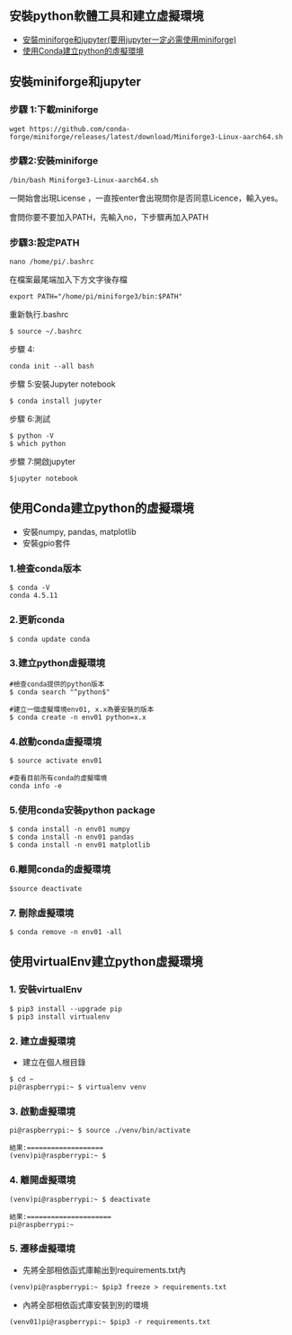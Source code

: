 ## 安裝python軟體工具和建立虛擬環境
- [安裝miniforge和jupyter(要用jupyter一定必需使用miniforge)](#安裝miniforge和jupyter)
- [使用Conda建立python的虛擬環境](#使用Conda建立python的虛擬環境)

<a name="安裝miniforge和jupyter"></a>
## 安裝miniforge和jupyter

### 步驟 1:下載miniforge
`wget https://github.com/conda-forge/miniforge/releases/latest/download/Miniforge3-Linux-aarch64.sh`

### 步驟2:安裝miniforge

`/bin/bash Miniforge3-Linux-aarch64.sh`

一開始會出現License ，一直按enter會出現問你是否同意Licence，輸入yes。


會問你要不要加入PATH，先輸入no，下步驟再加入PATH


	
### 步驟3:設定PATH

`nano /home/pi/.bashrc`

在檔案最尾端加入下方文字後存檔

`export PATH="/home/pi/miniforge3/bin:$PATH"`
	
重新執行.bashrc

`$ source ~/.bashrc`
	
步驟 4:

```
conda init --all bash
```	

步驟 5:安裝Jupyter notebook

	$ conda install jupyter
	
步驟 6:測試

	$ python -V
	$ which python
	
步驟 7:開啟jupyter

	$jupyter notebook
	
<a name="使用Conda建立python的虛擬環境"></a>
## 使用Conda建立python的虛擬環境
- 安裝numpy, pandas, matplotlib
- 安裝gpio套件

### 1.檢查conda版本
	$ conda -V
	conda 4.5.11
	
### 2.更新conda
	$ conda update conda
	
### 3.建立python虛擬環境
	#檢查conda提供的python版本
	$ conda search "^python$" 
	
	#建立一個虛擬環境env01, x.x為要安裝的版本
	$ conda create -n env01 python=x.x
	
### 4.啟動conda虛擬環境

	$ source activate env01

	#查看目前所有conda的虛擬環境
	conda info -e
	
### 5.使用conda安裝python package
	$ conda install -n env01 numpy
	$ conda install -n env01 pandas
	$ conda install -n env01 matplotlib
	

### 6.離開conda的虛擬環境
	$source deactivate
	
### 7. 刪除虛擬環境
	$ conda remove -n env01 -all

 <a name="使用virtualEnv建立python虛擬環境"></a> 
## 使用virtualEnv建立python虛擬環境

### 1. 安裝virtualEnv

```
$ pip3 install --upgrade pip
$ pip3 install virtualenv
```

### 2. 建立虛擬環境

- 建立在個人根目錄

```
$ cd ~
pi@raspberrypi:~ $ virtualenv venv
```

### 3. 啟動虛擬環境

```
pi@raspberrypi:~ $ source ./venv/bin/activate

結果:===================
(venv)pi@raspberrypi:~ $
```

### 4. 離開虛擬環境

```
(venv)pi@raspberrypi:~ $ deactivate

結果:=====================
pi@raspberrypi:~
```

### 5. 遷移虛擬環境

- 先將全部相依函式庫輸出到requirements.txt內

```
(venv)pi@raspberrypi:~ $pip3 freeze > requirements.txt
```

- 內將全部相依函式庫安裝到別的環境

```
(venv01)pi@raspberrypi:~ $pip3 -r requirements.txt
```
